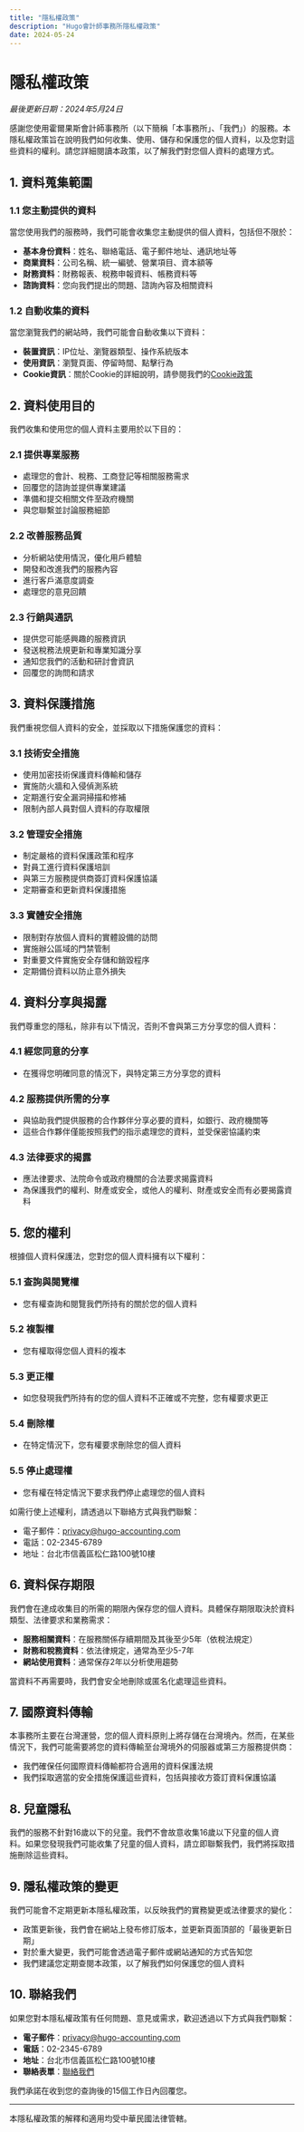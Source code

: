 ```yaml
---
title: "隱私權政策"
description: "Hugo會計師事務所隱私權政策"
date: 2024-05-24
---
```


# 隱私權政策

*最後更新日期：2024年5月24日*

感謝您使用霍爾果斯會計師事務所（以下簡稱「本事務所」、「我們」）的服務。本隱私權政策旨在說明我們如何收集、使用、儲存和保護您的個人資料，以及您對這些資料的權利。請您詳細閱讀本政策，以了解我們對您個人資料的處理方式。

## 1. 資料蒐集範圍

### 1.1 您主動提供的資料

當您使用我們的服務時，我們可能會收集您主動提供的個人資料，包括但不限於：

- **基本身份資料**：姓名、聯絡電話、電子郵件地址、通訊地址等
- **商業資料**：公司名稱、統一編號、營業項目、資本額等
- **財務資料**：財務報表、稅務申報資料、帳務資料等
- **諮詢資料**：您向我們提出的問題、諮詢內容及相關資料

### 1.2 自動收集的資料

當您瀏覽我們的網站時，我們可能會自動收集以下資料：

- **裝置資訊**：IP位址、瀏覽器類型、操作系統版本
- **使用資訊**：瀏覽頁面、停留時間、點擊行為
- **Cookie資訊**：關於Cookie的詳細說明，請參閱我們的[Cookie政策](/cookies-policy/)

## 2. 資料使用目的

我們收集和使用您的個人資料主要用於以下目的：

### 2.1 提供專業服務

- 處理您的會計、稅務、工商登記等相關服務需求
- 回覆您的諮詢並提供專業建議
- 準備和提交相關文件至政府機關
- 與您聯繫並討論服務細節

### 2.2 改善服務品質

- 分析網站使用情況，優化用戶體驗
- 開發和改進我們的服務內容
- 進行客戶滿意度調查
- 處理您的意見回饋

### 2.3 行銷與通訊

- 提供您可能感興趣的服務資訊
- 發送稅務法規更新和專業知識分享
- 通知您我們的活動和研討會資訊
- 回覆您的詢問和請求

## 3. 資料保護措施

我們重視您個人資料的安全，並採取以下措施保護您的資料：

### 3.1 技術安全措施

- 使用加密技術保護資料傳輸和儲存
- 實施防火牆和入侵偵測系統
- 定期進行安全漏洞掃描和修補
- 限制內部人員對個人資料的存取權限

### 3.2 管理安全措施

- 制定嚴格的資料保護政策和程序
- 對員工進行資料保護培訓
- 與第三方服務提供商簽訂資料保護協議
- 定期審查和更新資料保護措施

### 3.3 實體安全措施

- 限制對存放個人資料的實體設備的訪問
- 實施辦公區域的門禁管制
- 對重要文件實施安全存儲和銷毀程序
- 定期備份資料以防止意外損失

## 4. 資料分享與揭露

我們尊重您的隱私，除非有以下情況，否則不會與第三方分享您的個人資料：

### 4.1 經您同意的分享

- 在獲得您明確同意的情況下，與特定第三方分享您的資料

### 4.2 服務提供所需的分享

- 與協助我們提供服務的合作夥伴分享必要的資料，如銀行、政府機關等
- 這些合作夥伴僅能按照我們的指示處理您的資料，並受保密協議約束

### 4.3 法律要求的揭露

- 應法律要求、法院命令或政府機關的合法要求揭露資料
- 為保護我們的權利、財產或安全，或他人的權利、財產或安全而有必要揭露資料

## 5. 您的權利

根據個人資料保護法，您對您的個人資料擁有以下權利：

### 5.1 查詢與閱覽權

- 您有權查詢和閱覽我們所持有的關於您的個人資料

### 5.2 複製權

- 您有權取得您個人資料的複本

### 5.3 更正權

- 如您發現我們所持有的您的個人資料不正確或不完整，您有權要求更正

### 5.4 刪除權

- 在特定情況下，您有權要求刪除您的個人資料

### 5.5 停止處理權

- 您有權在特定情況下要求我們停止處理您的個人資料

如需行使上述權利，請透過以下聯絡方式與我們聯繫：
- 電子郵件：privacy@hugo-accounting.com
- 電話：02-2345-6789
- 地址：台北市信義區松仁路100號10樓

## 6. 資料保存期限

我們會在達成收集目的所需的期限內保存您的個人資料。具體保存期限取決於資料類型、法律要求和業務需求：

- **服務相關資料**：在服務關係存續期間及其後至少5年（依稅法規定）
- **財務和稅務資料**：依法律規定，通常為至少5-7年
- **網站使用資料**：通常保存2年以分析使用趨勢

當資料不再需要時，我們會安全地刪除或匿名化處理這些資料。

## 7. 國際資料傳輸

本事務所主要在台灣運營，您的個人資料原則上將存儲在台灣境內。然而，在某些情況下，我們可能需要將您的資料傳輸至台灣境外的伺服器或第三方服務提供商：

- 我們確保任何國際資料傳輸都符合適用的資料保護法規
- 我們採取適當的安全措施保護這些資料，包括與接收方簽訂資料保護協議

## 8. 兒童隱私

我們的服務不針對16歲以下的兒童。我們不會故意收集16歲以下兒童的個人資料。如果您發現我們可能收集了兒童的個人資料，請立即聯繫我們，我們將採取措施刪除這些資料。

## 9. 隱私權政策的變更

我們可能會不定期更新本隱私權政策，以反映我們的實務變更或法律要求的變化：

- 政策更新後，我們會在網站上發布修訂版本，並更新頁面頂部的「最後更新日期」
- 對於重大變更，我們可能會透過電子郵件或網站通知的方式告知您
- 我們建議您定期查閱本政策，以了解我們如何保護您的個人資料

## 10. 聯絡我們

如果您對本隱私權政策有任何問題、意見或需求，歡迎透過以下方式與我們聯繫：

- **電子郵件**：privacy@hugo-accounting.com
- **電話**：02-2345-6789
- **地址**：台北市信義區松仁路100號10樓
- **聯絡表單**：[聯絡我們](/contact/)

我們承諾在收到您的查詢後的15個工作日內回覆您。

---

本隱私權政策的解釋和適用均受中華民國法律管轄。